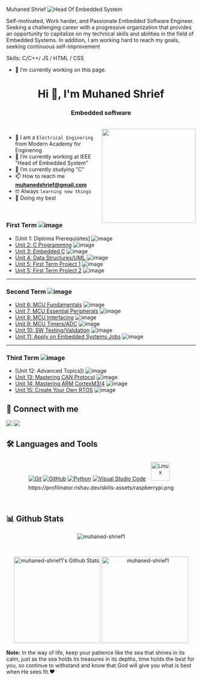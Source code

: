   Muhaned Shrief
![Head Of Embedded System](https://scontent.fcai21-1.fna.fbcdn.net/v/t39.30808-6/326376490_5824289620993266_3215746648439868498_n.jpg?_nc_cat=104&cb=99be929b-8d691acd&ccb=1-7&_nc_sid=9c7eae&_nc_ohc=eOq5zAlYWYkAX8xiCRJ&_nc_ht=scontent.fcai21-1.fna&oh=00_AfDlPMuD-p7eWraPXk61LDI6l-Nit7iHqS0WRpH_FrOZkQ&oe=65C4003C)

Self-motivated, Work harder, and Passionate Embedded Software Engineer.
Seeking a challenging career with a progressive organization that provides an opportunity to capitalize on my technical skills and abilities in the field of Embedded Systems. 
In addition, I am working hard to reach my goals, seeking continuous self-improvement

Skills: C/C++/ JS / HTML / CSS

- 🔭 I’m currently working on this page. 

<h1 align="center">Hi 👋, I'm Muhaned Shrief</h1>
<h3 align="center">Embedded software </h3>
</p>
<br>
<img align="right" src="https://user-images.githubusercontent.com/63050133/156676671-d5b2e362-97d4-4404-9447-dd71ddfea82f.gif" width = 250px/>

- :school: I am a `Electrical Enginering ` from Modern Academy for Enginering
- 🔭 I’m currently working at IEEE "Head of Embedded System"
- 🌱 I’m currently studying "C"
- 📫 How to reach me **muhanedshrief@gmail.com**
- :nerd_face: Always `learning new things`
- 🐼 Doing my best 

<br>

### First Term ![image](https://progress-bar.dev/100/?title=Done&color=ff00ff)

- [Unit 1: Diploma Prerequisites]         ![image](https://progress-bar.dev/100/)
- [Unit 2: C Programming](C_Programming) ![image](https://progress-bar.dev/100/)
- [Unit 3: Embedded C](Unit3_EmbeddedC) ![image](https://progress-bar.dev/100/)
- [Unit 4: Data Structures/UML](Unit4_DataStructures) ![image](https://progress-bar.dev/100/)
- [Unit 5: First Term Project 1](Unit5_FirstTerm_Final_Project1) ![image](https://progress-bar.dev/100/)
- [Unit 5: First Term Project 2](Unit5_FirstTerm_Final_Project2) ![image](https://progress-bar.dev/100/)

---

### Second Term ![image](https://progress-bar.dev/100/?title=Done&color=ff00ff)

- [Unit 6: MCU Fundamentals](Unit6_MCUFundamentals) ![image](https://progress-bar.dev/100/)
- [Unit 7: MCU Essential Peripherals](Unit7_MCUEssentialPeripherals) ![image](https://progress-bar.dev/100/)
- [Unit 8: MCU Interfacing](Unit8_MCUInterfacing) ![image](https://progress-bar.dev/100/)
- [Unit 9: MCU Timers/ADC](Unit9_TimersAndADC) ![image](https://progress-bar.dev/100/)
- [Unit 10: SW Testing/Validation](https://github.com/muhaned-shrief1) ![image](https://progress-bar.dev/100/)
- [Unit 11: Apply on Embedded Systems Jobs](https://github.com/muhaned-shrief1) ![image](https://progress-bar.dev/100/?title=Exams&color=bababa)

---

### Third Term  ![image](https://progress-bar.dev/100/?title=Done&color=ff00ff)

- [Unit 12: Advanced Topics]) ![image](https://progress-bar.dev/100/)
- [Unit 13: Mastering CAN Protocol](https://github.com/muhaned-shrief1) ![image](https://progress-bar.dev/100/)
- [Unit 14: Mastering ARM CortexM3/4](https://github.com/muhaned-shrief1) ![image](https://progress-bar.dev/100/)
- [Unit 15: Create Your Own RTOS](https://github.com/muhaned-shrief1) ![image](https://progress-bar.dev/100/)

## 📩 Connect with me  
<a href="https://www.facebook.com/hazem.shrief.92?mibextid=ZbWKwL" title="Facebook"><img src="https://img.shields.io/badge/Facebook-%231877F2.svg?style=for-the-badge&logo=Facebook&logoColor=white"/></a>
    <a href="https://www.linkedin.com/in/muhaned-shrief-ab707a219?utm_source=share&utm_campaign=share_via&utm_content=profile&utm_medium=android_app/" title="LinkedIn"><img src="https://img.shields.io/badge/linkedin-%230077B5.svg?style=for-the-badge&logo=linkedin&logoColor=white"/></a>  
</p>

## 🛠 Languages and Tools
<p align="center">
<a href="https://git-scm.com/" title="Git"><img src="https://img.shields.io/badge/git-%23F05033.svg?style=for-the-badge&logo=git&logoColor=white" alt="Git"></a>
<a href="https://github.com/" title="GitHub"><img src="https://img.shields.io/badge/github-%23121011.svg?style=for-the-badge&logo=github&logoColor=white" alt="GitHub"></a>
<a href="https://www.python.org/" title="Python"><img src="https://img.shields.io/badge/python-3670A0?style=for-the-badge&logo=python&logoColor=ffdd54" alt="Python"></a>
<a href="https://code.visualstudio.com/" title="Visual Studio Code"><img src="https://img.shields.io/badge/Visual%20Studio%20Code-0078d7.svg?style=for-the-badge&logo=visual-studio-code&logoColor=white" alt="Visual Studio Code"></a>
<a href="https://www.linux.org/" target="_blank"><img style="margin: 10px" src="https://profilinator.rishav.dev/skills-assets/linux-original.svg" alt="Linux" height="50" /></a>  
https://profilinator.rishav.dev/skills-assets/raspberrypi.png
</p>

<br>

## 📊 Github Stats
<p align="center"><img src="https://github.com/muhaned-shrief1" alt="muhaned-shrief1" /></p>
  <br/>
  <p align="center">
    <a href="https://github.com/anuraghazra/github-readme-stats">
	    <img alt="muhaned-shrief1's Github Stats" src="https://github-readme-stats.vercel.app/api?username=muhaned-shrief1&show_icons=true&count_private=true&locale=en&theme=tokyonight&layout=compact" height="230px"/></a>
	  <img src="https://github.com/muhaned-shrief1" alt="muhaned-shrief1" height="230px"/>
<br/>

  <b>Note:</b> In the way of life, keep your patience like the sea that shines in its calm, just as the sea holds its treasures in its depths, time holds the best for you, so continue to withstand and know that God will give you what is best when He sees fit.♥
  </p>
  



